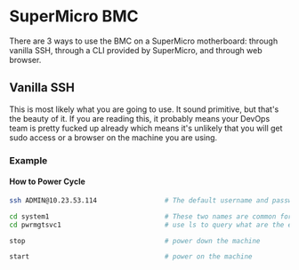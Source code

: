 # SuperMicro BMC

There are 3 ways to use the BMC on a SuperMicro motherboard: through vanilla SSH, through a CLI provided by SuperMicro, and through web browser.

## Vanilla SSH

This is most likely what you are going to use. It sound primitive, but that's the beauty of it. If you are reading this, it probably means your DevOps team is pretty fucked up already which means it's unlikely that you will get sudo access or a browser on the machine you are using.

### Example

#### How to Power Cycle
```bash
ssh ADMIN@10.23.53.114                 # The default username and password for SuperMicro are ADMIN

cd system1                             # These two names are common for SuperMicro, but if unsure,
cd pwrmgtsvc1                          # use ls to query what are the entry names.

stop                                   # power down the machine

start                                  # power on the machine
```
